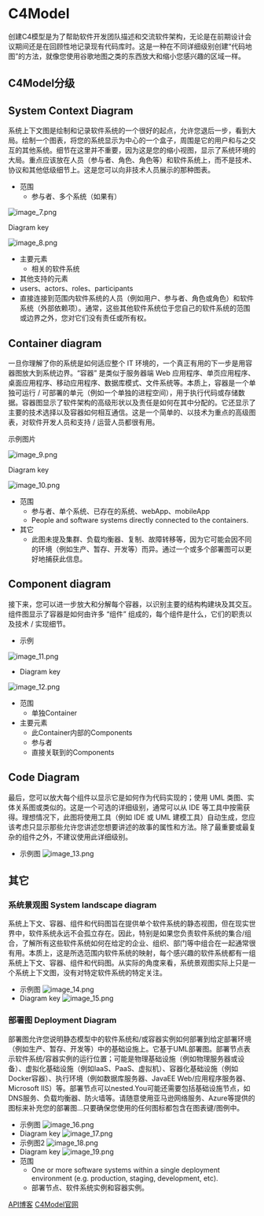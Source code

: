 # C4Model

创建C4模型是为了帮助软件开发团队描述和交流软件架构，无论是在前期设计会议期间还是在回顾性地记录现有代码库时。这是一种在不同详细级别创建“代码地图”的方法，就像您使用谷歌地图之类的东西放大和缩小您感兴趣的区域一样。

## C4Model分级

## System Context Diagram
系统上下文图是绘制和记录软件系统的一个很好的起点，允许您退后一步，看到大局。绘制一个图表，将您的系统显示为中心的一个盒子，周围是它的用户和与之交互的其他系统。细节在这里并不重要，因为这是您的缩小视图，显示了系统环境的大局。重点应该放在人员（参与者、角色、角色等）和软件系统上，而不是技术、协议和其他低级细节上。这是您可以向非技术人员展示的那种图表。

- 范围
  - 参与者、多个系统（如果有）

![image_7.png](image_7.png)

Diagram key

![image_8.png](image_8.png)

- 主要元素 
  - 相关的软件系统
- 其他支持的元素 
- users、actors、roles、participants 
- 直接连接到范围内软件系统的人员（例如用户、参与者、角色或角色）和软件系统（外部依赖项）。通常，这些其他软件系统位于您自己的软件系统的范围或边界之外，您对它们没有责任或所有权。

## Container diagram
一旦你理解了你的系统是如何适应整个 IT 环境的，一个真正有用的下一步是用容器图放大到系统边界。“容器” 是类似于服务器端 Web 应用程序、单页应用程序、桌面应用程序、移动应用程序、数据库模式、文件系统等。本质上，容器是一个单独可运行 / 可部署的单元（例如一个单独的进程空间），用于执行代码或存储数据。容器图显示了软件架构的高级形状以及责任是如何在其中分配的。它还显示了主要的技术选择以及容器如何相互通信。这是一个简单的、以技术为重点的高级图表，对软件开发人员和支持 / 运营人员都很有用。

示例图片

![image_9.png](image_9.png)

Diagram key

![image_10.png](image_10.png)

- 范围
  - 参与者、单个系统、已存在的系统、webApp、mobileApp
  - People and software systems directly connected to the containers.
- 其它
  - 此图未提及集群、负载均衡器、复制、故障转移等，因为它可能会因不同的环境（例如生产、暂存、开发等）而异。通过一个或多个部署图可以更好地捕获此信息。


## Component diagram
接下来，您可以进一步放大和分解每个容器，以识别主要的结构构建块及其交互。组件图显示了容器是如何由许多 “组件” 组成的，每个组件是什么，它们的职责以及技术 / 实现细节。

- 示例

![image_11.png](image_11.png)

- Diagram key

![image_12.png](image_12.png)

- 范围
  - 单独Container
- 主要元素
  - 此Container内部的Components
  - 参与者
  - 直接关联到的Components

## Code Diagram
最后，您可以放大每个组件以显示它是如何作为代码实现的；使用 UML 类图、实体关系图或类似的。这是一个可选的详细级别，通常可以从 IDE 等工具中按需获得。理想情况下，此图将使用工具（例如 IDE 或 UML 建模工具）自动生成，您应该考虑只显示那些允许您讲述您想要讲述的故事的属性和方法。除了最重要或最复杂的组件之外，不建议使用此详细级别。

- 示例图
![image_13.png](image_13.png)

## 其它

### 系统景观图 System landscape diagram
系统上下文、容器、组件和代码图旨在提供单个软件系统的静态视图，但在现实世界中，软件系统永远不会孤立存在。因此，特别是如果您负责软件系统的集合/组合，了解所有这些软件系统如何在给定的企业、组织、部门等中组合在一起通常很有用。本质上，这是所选范围内软件系统的映射，每个感兴趣的软件系统都有一组系统上下文、容器、组件和代码图。从实际的角度来看，系统景观图实际上只是一个系统上下文图，没有对特定软件系统的特定关注。

- 示例图
![image_14.png](image_14.png)
- Diagram key
![image_15.png](image_15.png)

### 部署图 Deployment Diagram
部署图允许您说明静态模型中的软件系统和/或容器实例如何部署到给定部署环境（例如生产、暂存、开发等）中的基础设施上。它基于UML部署图。部署节点表示软件系统/容器实例的运行位置；可能是物理基础设施（例如物理服务器或设备）、虚拟化基础设施（例如IaaS、PaaS、虚拟机）、容器化基础设施（例如Docker容器）、执行环境（例如数据库服务器、JavaEE Web/应用程序服务器、Microsoft IIS）等。部署节点可以nested.You可能还需要包括基础设施节点，如DNS服务、负载均衡器、防火墙等。请随意使用亚马逊网络服务、Azure等提供的图标来补充您的部署图…只要确保您使用的任何图标都包含在图表键/图例中。

- 示例图
![image_16.png](image_16.png)
- Diagram key
![image_17.png](image_17.png)
- 示例图2
![image_18.png](image_18.png)
- Diagram key
![image_19.png](image_19.png)
- 范围
  - One or more software systems within a single deployment environment (e.g. production, staging, development, etc).
  - 部署节点、软件系统实例和容器实例。





<seealso>
    <category ref="external">
        <a href="https://www.apiseven.com/blog">API博客</a>   
        <a href="https://c4model.com/introduction">C4Model官网</a>
    </category>
</seealso>